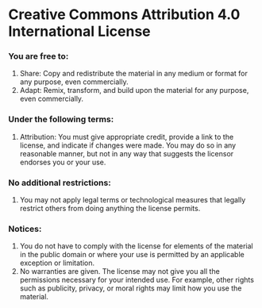 <h1>Creative Commons Attribution 4.0 International License</h1>

<h3>You are free to:</h3>
<ol>
  <li>Share: Copy and redistribute the material in any medium or format for any purpose, even commercially.</li>
  <li>Adapt: Remix, transform, and build upon the material for any purpose, even commercially.</li>
</ol>

<h3>Under the following terms:</h3>
<ol>
  <li>Attribution: You must give appropriate credit, provide a link to the license, and indicate if changes were made. You may do so in any reasonable       manner, but not in any way that suggests the licensor endorses you or your use.</li>
</ol>

<h3>No additional restrictions:</h3>
<ol>
  <li>You may not apply legal terms or technological measures that legally restrict others from doing anything the license permits.</li>
</ol>

<h3>Notices:</h3>
<ol>
  <li>You do not have to comply with the license for elements of the material in the public domain or where your use is permitted by an applicable exception or limitation.</li>
  <li>No warranties are given. The license may not give you all the permissions necessary for your intended use. For example, other rights such as publicity, privacy, or moral rights may limit how you use the material.</li>
</ol>
